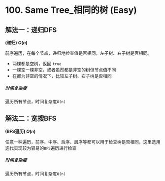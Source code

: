 # 100. Same Tree_相同的树 (Easy)



## 解法一：递归DFS

**(递归) $O(n)$**

前序遍历，在每个节点，递归地检查值是否相同，左子树、右子树是否相同。

- 两棵都是空树，返回 `true`
- 一棵空一棵非空，或者虽然都是非空的树但节点值不同
- 在都为非空的情况下，比较左子树、右子树是否相同



##### 时间复杂度

遍历所有节点，时间复杂度`O(n)`



## 解法二：宽搜BFS

**(BFS遍历) $O(n)$**

任意一种遍历，前序、中序、后序、层序等都可以用于检查树是否相同，这里选用迭代实现较为容易的`BFS`遍历进行检查

##### 时间复杂度

遍历所有节点，时间复杂度`O(n)`





